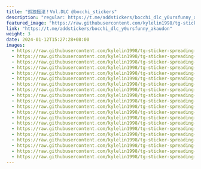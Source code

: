 ```yaml
---
title: "孤独摇滚！Vol.DLC @bocchi_stickers"
description: "regular: https://t.me/addstickers/bocchi_dlc_y0ursfunny_akaudon"
featured_image: "https://raw.githubusercontent.com/kylelin1998/tg-sticker-spreading-worldwide-images/main/img/d5bd0909-6059-45b4-b169-5336f3f7d999.jpg"
link: "https://t.me/addstickers/bocchi_dlc_y0ursfunny_akaudon"
weight: 3
date: 2024-01-12T15:27:28+08:00
images:
  - https://raw.githubusercontent.com/kylelin1998/tg-sticker-spreading-worldwide-images/main/img/d5bd0909-6059-45b4-b169-5336f3f7d999.jpg
  - https://raw.githubusercontent.com/kylelin1998/tg-sticker-spreading-worldwide-images/main/img/f3ed3b32-17e2-44ff-99cd-3c1b546c81ec.jpg
  - https://raw.githubusercontent.com/kylelin1998/tg-sticker-spreading-worldwide-images/main/img/d4cb3542-b65c-4356-92dc-609a45f46b09.jpg
  - https://raw.githubusercontent.com/kylelin1998/tg-sticker-spreading-worldwide-images/main/img/3db5a8e5-31ae-41f1-8483-ebf82f538aa8.jpg
  - https://raw.githubusercontent.com/kylelin1998/tg-sticker-spreading-worldwide-images/main/img/6116479f-efcd-42d5-b0f4-d3a5e7794315.jpg
  - https://raw.githubusercontent.com/kylelin1998/tg-sticker-spreading-worldwide-images/main/img/452babc7-82fc-40e8-acdb-0001d80630b7.jpg
  - https://raw.githubusercontent.com/kylelin1998/tg-sticker-spreading-worldwide-images/main/img/91ebd9a8-57c9-4286-a9d7-63a789ae3561.jpg
  - https://raw.githubusercontent.com/kylelin1998/tg-sticker-spreading-worldwide-images/main/img/b32c98cd-db66-46c9-b29a-b65887c10bac.jpg
  - https://raw.githubusercontent.com/kylelin1998/tg-sticker-spreading-worldwide-images/main/img/134ee024-4ab1-4fe1-81be-ac36be90a249.jpg
  - https://raw.githubusercontent.com/kylelin1998/tg-sticker-spreading-worldwide-images/main/img/ffcd1d60-856c-4c66-a50e-f7920eaa18df.jpg
  - https://raw.githubusercontent.com/kylelin1998/tg-sticker-spreading-worldwide-images/main/img/ba52e676-188d-4fdd-a1d5-7bed5d6a660b.jpg
  - https://raw.githubusercontent.com/kylelin1998/tg-sticker-spreading-worldwide-images/main/img/91d75f99-e767-4fa2-afe9-c21472f38b9c.jpg
  - https://raw.githubusercontent.com/kylelin1998/tg-sticker-spreading-worldwide-images/main/img/3dbc515f-463f-41e9-b76b-02a45162d9f4.jpg
  - https://raw.githubusercontent.com/kylelin1998/tg-sticker-spreading-worldwide-images/main/img/3afc0ba5-98d0-4f74-b3ee-df958d59a246.jpg
  - https://raw.githubusercontent.com/kylelin1998/tg-sticker-spreading-worldwide-images/main/img/31985de3-9760-4a6d-9e7b-24a9dda3bdab.jpg
  - https://raw.githubusercontent.com/kylelin1998/tg-sticker-spreading-worldwide-images/main/img/8ff9d245-4c43-410d-b895-e5d9b96491cf.jpg
  - https://raw.githubusercontent.com/kylelin1998/tg-sticker-spreading-worldwide-images/main/img/a7feac20-a0c0-437c-9638-908844c9c21c.jpg
  - https://raw.githubusercontent.com/kylelin1998/tg-sticker-spreading-worldwide-images/main/img/6d2643df-f188-49b4-bed8-6ed36274f08b.jpg
  - https://raw.githubusercontent.com/kylelin1998/tg-sticker-spreading-worldwide-images/main/img/caa85ed0-a9ec-493d-a6a3-8a29c918bc5a.jpg
  - https://raw.githubusercontent.com/kylelin1998/tg-sticker-spreading-worldwide-images/main/img/ecb13797-a06e-41fd-9b09-b4a7e8542f0e.jpg
---
```

